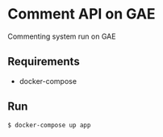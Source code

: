 # Comment API on GAE

Commenting system run on GAE

## Requirements

- docker-compose

## Run

```shell
$ docker-compose up app
```



